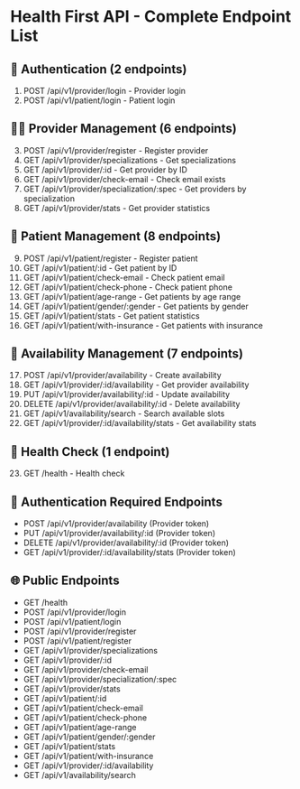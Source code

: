 
# Health First API - Complete Endpoint List

## 🔐 Authentication (2 endpoints)
1. POST /api/v1/provider/login - Provider login
2. POST /api/v1/patient/login - Patient login

## 👨‍⚕️ Provider Management (6 endpoints)
3. POST /api/v1/provider/register - Register provider
4. GET /api/v1/provider/specializations - Get specializations
5. GET /api/v1/provider/:id - Get provider by ID
6. GET /api/v1/provider/check-email - Check email exists
7. GET /api/v1/provider/specialization/:spec - Get providers by specialization
8. GET /api/v1/provider/stats - Get provider statistics

## 👤 Patient Management (8 endpoints)
9. POST /api/v1/patient/register - Register patient
10. GET /api/v1/patient/:id - Get patient by ID
11. GET /api/v1/patient/check-email - Check patient email
12. GET /api/v1/patient/check-phone - Check patient phone
13. GET /api/v1/patient/age-range - Get patients by age range
14. GET /api/v1/patient/gender/:gender - Get patients by gender
15. GET /api/v1/patient/stats - Get patient statistics
16. GET /api/v1/patient/with-insurance - Get patients with insurance

## 📅 Availability Management (7 endpoints)
17. POST /api/v1/provider/availability - Create availability
18. GET /api/v1/provider/:id/availability - Get provider availability
19. PUT /api/v1/provider/availability/:id - Update availability
20. DELETE /api/v1/provider/availability/:id - Delete availability
21. GET /api/v1/availability/search - Search available slots
22. GET /api/v1/provider/:id/availability/stats - Get availability stats

## 🏥 Health Check (1 endpoint)
23. GET /health - Health check

## 🔑 Authentication Required Endpoints
- POST /api/v1/provider/availability (Provider token)
- PUT /api/v1/provider/availability/:id (Provider token)
- DELETE /api/v1/provider/availability/:id (Provider token)
- GET /api/v1/provider/:id/availability/stats (Provider token)

## 🌐 Public Endpoints
- GET /health
- POST /api/v1/provider/login
- POST /api/v1/patient/login
- POST /api/v1/provider/register
- POST /api/v1/patient/register
- GET /api/v1/provider/specializations
- GET /api/v1/provider/:id
- GET /api/v1/provider/check-email
- GET /api/v1/provider/specialization/:spec
- GET /api/v1/provider/stats
- GET /api/v1/patient/:id
- GET /api/v1/patient/check-email
- GET /api/v1/patient/check-phone
- GET /api/v1/patient/age-range
- GET /api/v1/patient/gender/:gender
- GET /api/v1/patient/stats
- GET /api/v1/patient/with-insurance
- GET /api/v1/provider/:id/availability
- GET /api/v1/availability/search
